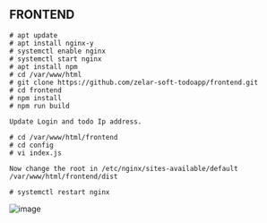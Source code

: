 ## FRONTEND
```
# apt update
# apt install nginx-y
# systemctl enable nginx 
# systemctl start nginx 
# apt install npm
# cd /var/www/html
# git clone https://github.com/zelar-soft-todoapp/frontend.git
# cd frontend
# npm install
# npm run build

Update Login and todo Ip address.

# cd /var/www/html/frontend
# cd config
# vi index.js

Now change the root in /etc/nginx/sites-available/default   /var/www/html/frontend/dist

# systemctl restart nginx
```

![image](https://user-images.githubusercontent.com/82637337/116817881-2e8ea600-ab86-11eb-8344-f759f7a3add4.png)
